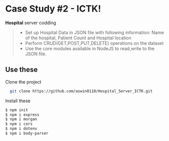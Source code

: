 # Case Study #2 - ICTK!

**Hospital** server codding
>-   Set up Hospital Data in JSON file with following information: Name of the hospital, Patient Count and Hospital location
>-   Perform CRUD(GET,POST,PUT,DELETE) operations on the dataset
>-   Use the core modules available in NodeJS to read,write to the JSON file.

## Use these

Clone the project

```bash
  git clone https://github.com/aswin0110/Hospital_Server_ICTK.git
```
Install these

```bash
$ npm init
$ npm i express
$ npm i morgan
$ npm i cors
$ npm i dotenv
$ npm i body-parser
  
```

